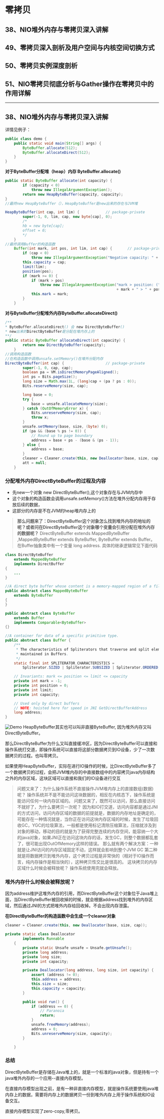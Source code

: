 # 零拷贝

## 38、NIO堆外内存与零拷贝深入讲解
## 49、零拷贝深入剖析及用户空间与内核空间切换方式
## 50、零拷贝实例深度剖析
## 51、NIO零拷贝彻底分析与Gather操作在零拷贝中的作用详解

***
## 38、NIO堆外内存与零拷贝深入讲解
详情见例子：
```java
public class demo {
    public static void main(String[] args) {
        ByteBuffer.allocate(512);
        ByteBuffer.allocateDirect(512);
    }
}
```
**对于ByteBuffer分配堆（heap）内存 ByteBuffer.allocate()**
```java
public static ByteBuffer allocate(int capacity) {
        if (capacity < 0)
            throw new IllegalArgumentException();
        return new HeapByteBuffer(capacity, capacity);
}
//最终new HeapByteBuffer（），HeapByteBuffer是new出来的存在与JVM堆

HeapByteBuffer(int cap, int lim) {            // package-private
        super(-1, 0, lim, cap, new byte[cap], 0);
        /*
        hb = new byte[cap];
        offset = 0;
        */
    }
//最终调用Buffer的构造函数
    Buffer(int mark, int pos, int lim, int cap) {       // package-private
        if (cap < 0)
            throw new IllegalArgumentException("Negative capacity: " + cap);
        this.capacity = cap;
        limit(lim);
        position(pos);
        if (mark >= 0) {
            if (mark > pos)
                throw new IllegalArgumentException("mark > position: ("
                                                   + mark + " > " + pos + ")");
            this.mark = mark;
        }
    }
```
**对与ByteBuffer分配堆外内存ByteBuffer.allocateDirect()**
```java
/**
* ByteBuffer.allocateDirect() 会 new DirectByteBuffer()
* new出来的DirectByteBuffer是分配在堆内存上的
**/
public static ByteBuffer allocateDirect(int capacity) {
        return new DirectByteBuffer(capacity);
    }
//调用构造函数
//在构造函数中调用unsafe.setMemory()在堆外分配内存
DirectByteBuffer(int cap) {                   // package-private
        super(-1, 0, cap, cap);
        boolean pa = VM.isDirectMemoryPageAligned();
        int ps = Bits.pageSize();
        long size = Math.max(1L, (long)cap + (pa ? ps : 0));
        Bits.reserveMemory(size, cap);

        long base = 0;
        try {
            base = unsafe.allocateMemory(size);
        } catch (OutOfMemoryError x) {
            Bits.unreserveMemory(size, cap);
            throw x;
        }
        unsafe.setMemory(base, size, (byte) 0);
        if (pa && (base % ps != 0)) {
            // Round up to page boundary
            address = base + ps - (base & (ps - 1));
        } else {
            address = base;
        }
        cleaner = Cleaner.create(this, new Deallocator(base, size, cap));
        att = null;
    }
```

### 分配堆外内存DirectByteBuffer的过程及内容
- 先new一个对象 new DirectByteBuffer(),这个对象存在与JVM内存中
- 这个对象的构造函数会调用unsafe.setMemory()方法在堆外分配内存用于存放后续的数据，
- 这部分的内存是不在JVM的heap堆内存上的

> **那么问题来了：DirectByteBuffer这个对象怎么找到堆外内存的地址的呢？或者问在DirectByteBuffer这个对象哪个变量会引用分配在堆外内存的数据呢？**
> DirectByteBuffer extends MappedByteBuffer ,MappedByteBuffer extends ByteBuffer, ByteBuffer extends Buffer。
> 在Buffer抽象类中有一个变量 long address.
> 具体的继承逻辑常见下面代码

```java
class DirectByteBuffer
    extends MappedByteBuffer
    implements DirectBuffer
{
    ...
}
```
```java
//A direct byte buffer whose content is a memory-mapped region of a file.
public abstract class MappedByteBuffer
    extends ByteBuffer
{
}
```
```java
public abstract class ByteBuffer
    extends Buffer
    implements Comparable<ByteBuffer>
{}
```

```java
//A container for data of a specific primitive type.
public abstract class Buffer {
    /**
     * The characteristics of Spliterators that traverse and split elements
     * maintained in Buffers.
     */
    static final int SPLITERATOR_CHARACTERISTICS =
        Spliterator.SIZED | Spliterator.SUBSIZED | Spliterator.ORDERED;

    // Invariants: mark <= position <= limit <= capacity
    private int mark = -1;
    private int position = 0;
    private int limit;
    private int capacity;

    // Used only by direct buffers
    // NOTE: hoisted here for speed in JNI GetDirectBufferAddress
    long address;
}
```
![Demo](images/堆外内存.png)
HeapByteBuffer其实也可以叫非直接ByteBuffer, 因为堆外内存又叫DirectByteBuffer。

那么DirectByteBuffer为什么又叫直接缓冲区，因为DirectByteBuffer可以直接和操作系统打交道，即操作系统可以直接将这部分数据拷贝到IO设备，少了一次数据拷贝的过程。也叫零拷贝。

如果使用HeapByteBuffer，实际在进行IO操作的时候，比DirectByteBuffer多了一个数据拷贝的过程，会把JVM堆内存的中直接数组中的内容拷贝java内存结构之外的内存区域，这块区域可以直接和我们的IO设备进行交互

> 问题又来了：为什么操作系统不直接操作JVM堆内存上的直接数组(数据)呢？
> 操作系统并不是不能访问这块数据的，相反在内核态下，操作系统是能访问任何一块内存区域的。
> 问题又来了，既然可以访问，那么直接访问不就好了，为什么要拷贝一次呢？
> 因为和IO打交道，访问内容都是通过JNI的方式访问，访问内存区域的数据的前提就是，数据的内存地址是确定的，可能存在一种情况就是，当你正在访问这块内存区域的时候，发生了垃圾回收GC，YGC的垃圾算法，一般都是使用标记清除压缩算法，压缩就涉及到对象的移动，移动的目的就是为了获得完整连续的内存空间，能容纳一个大的java对象，如果JNI正在访问这块内存的话，发生GC，则整个数据都乱套了，很可能出现OutOfMemory这样的错误。
> 那么就有两个解决方案：一种就是让JNI访问的内存区域固定不动，这样就会影响到整个JVM GC
> 第二种就是将数据拷贝到堆外内存，这个拷贝过程是非常快的（相对于IO操作而言，纯内存操作是相当快的），这种拷贝性交比是很高的。
> 这块拷贝的内存区域什么时候会被释放呢？
> 操作系统使用完就会释放。


### 堆外内存什么时候会被释放呢？
因为address维护这堆外内存的引用，而DirectByteBuffer这个对象位于Java堆上面，当DirectByteBuffer被回收掉的时候，就会根据address找到堆外的内存区域，然后通过JNI的方式把堆外内存给回收掉。不会出现内存泄露。

**在DirectByteBuffer的构造函数中会生成一个cleaner对象**
```java
cleaner = Cleaner.create(this, new Deallocator(base, size, cap));
```

```java
private static class Deallocator
        implements Runnable
    {
        private static Unsafe unsafe = Unsafe.getUnsafe();
        private long address;
        private long size;
        private int capacity;

        private Deallocator(long address, long size, int capacity) {
            assert (address != 0);
            this.address = address;
            this.size = size;
            this.capacity = capacity;
        }

        public void run() {
            if (address == 0) {
                // Paranoia
                return;
            }
            unsafe.freeMemory(address);
            address = 0;
            Bits.unreserveMemory(size, capacity);
        }

    }
```

### 总结
DirectByteBuffer是存储在Java堆上的，就是一个标准的java对象，但是持有一个java堆外内存的一个应用--直接内存模型。

在直接内存模型出现之前，是有一种非直接内存模型，就是操作系统要使用java堆内存上的数据，需要将内存上的数据拷贝一份到堆外内存上用于操作系统和IO设备交互。

直接内存模型实现了zero-copy,零拷贝。



